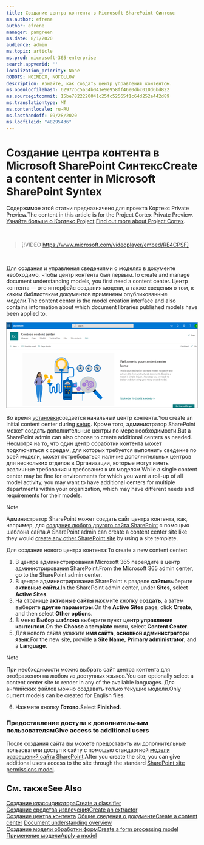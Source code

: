 ```yaml
---
title: Создание центра контента в Microsoft SharePoint Синтекс
ms.author: efrene
author: efrene
manager: pamgreen
ms.date: 8/1/2020
audience: admin
ms.topic: article
ms.prod: microsoft-365-enterprise
search.appverid: ''
localization_priority: None
ROBOTS: NOINDEX, NOFOLLOW
description: Узнайте, как создать центр управления контентом.
ms.openlocfilehash: 62977bc5a34b041e9e958ff46e0dbc010d6bd822
ms.sourcegitcommit: 15be7822220041c25fc52565f1c64d252e442d89
ms.translationtype: MT
ms.contentlocale: ru-RU
ms.lasthandoff: 09/28/2020
ms.locfileid: "48295436"
---
```

# <a name="create-a-content-center-in-microsoft-sharepoint-syntex"></a><span data-ttu-id="6cfba-103">Создание центра контента в Microsoft SharePoint Синтекс</span><span class="sxs-lookup"><span data-stu-id="6cfba-103">Create a content center in Microsoft SharePoint Syntex</span></span>

<span data-ttu-id="6cfba-104">Содержимое этой статьи предназначено для проекта Кортекс Private Preview.</span><span class="sxs-lookup"><span data-stu-id="6cfba-104">The content in this article is for the Project Cortex Private Preview.</span></span> <span data-ttu-id="6cfba-105">[Узнайте больше о Кортекс Project](https://aka.ms/projectcortex).</span><span class="sxs-lookup"><span data-stu-id="6cfba-105">[Find out more about Project Cortex](https://aka.ms/projectcortex).</span></span></br>

</br>

> [!VIDEO https://www.microsoft.com/videoplayer/embed/RE4CPSF]

</br>

<span data-ttu-id="6cfba-106">Для создания и управления сведениями о моделях в документе необходимо, чтобы центр контента был первым.</span><span class="sxs-lookup"><span data-stu-id="6cfba-106">To create and manage document understanding models, you first need a content center.</span></span> <span data-ttu-id="6cfba-107">Центр контента — это интерфейс создания модели, а также сведения о том, к каким библиотекам документов применены опубликованные модели.</span><span class="sxs-lookup"><span data-stu-id="6cfba-107">The content center is the model creation interface and also contains information about which document libraries published models have been applied to.</span></span></br>

   ![Выбор библиотеки документов](../media/content-understanding/content-center-page.png)</br>

<span data-ttu-id="6cfba-109">Во время [установки](set-up-content-understanding.md)создается начальный центр контента.</span><span class="sxs-lookup"><span data-stu-id="6cfba-109">You create an initial content center during [setup](set-up-content-understanding.md).</span></span> <span data-ttu-id="6cfba-110">Кроме того, администратор SharePoint может создать дополнительные центры по мере необходимости.</span><span class="sxs-lookup"><span data-stu-id="6cfba-110">But a SharePoint admin can also choose to create additional centers as needed.</span></span> <span data-ttu-id="6cfba-111">Несмотря на то, что один центр обработки контента может подключаться к средам, для которых требуется выполнить сведение по всей модели, может потребоваться наличие дополнительных центров для нескольких отделов в Организации, которые могут иметь различные требования и требования к их моделям.</span><span class="sxs-lookup"><span data-stu-id="6cfba-111">While a single content center may be fine for environments for which you want a roll-up of all model activity, you may want to have additional centers for multiple departments within your organization, which may have different needs and requirements for their models.</span></span>

> [!NOTE]
> <span data-ttu-id="6cfba-112">Администратор SharePoint может создать сайт центра контента, как, например, для [создания любого другого сайта SharePoint](https://docs.microsoft.com/sharepoint/create-site-collection) с помощью шаблона сайта.</span><span class="sxs-lookup"><span data-stu-id="6cfba-112">A SharePoint admin can create a content center site like they would [create any other SharePoint site](https://docs.microsoft.com/sharepoint/create-site-collection) by using a site template.</span></span>

<span data-ttu-id="6cfba-113">Для создания нового центра контента:</span><span class="sxs-lookup"><span data-stu-id="6cfba-113">To create a new content center:</span></span>

1. <span data-ttu-id="6cfba-114">В центре администрирования Microsoft 365 перейдите в центр администрирования SharePoint.</span><span class="sxs-lookup"><span data-stu-id="6cfba-114">From the Microsoft 365 admin center, go to the SharePoint admin center.</span></span>
2. <span data-ttu-id="6cfba-115">В центре администрирования SharePoint в разделе **сайты**выберите **активные сайты**.</span><span class="sxs-lookup"><span data-stu-id="6cfba-115">In the SharePoint admin center, under **Sites**, select **Active Sites**.</span></span>
3. <span data-ttu-id="6cfba-116">На странице **активные сайты** нажмите кнопку **создать**, а затем выберите **другие параметры**.</span><span class="sxs-lookup"><span data-stu-id="6cfba-116">On the **Active Sites** page, click **Create**, and then select **Other options**.</span></span>
4. <span data-ttu-id="6cfba-117">В меню **Выбор шаблона** выберите пункт **центр управления контентом**.</span><span class="sxs-lookup"><span data-stu-id="6cfba-117">On the **Choose a template** menu, select **Content Center**.</span></span>
5. <span data-ttu-id="6cfba-118">Для нового сайта укажите **имя сайта**, **основной администратор**и **язык**.</span><span class="sxs-lookup"><span data-stu-id="6cfba-118">For the new site, provide a **Site Name**, **Primary administrator**, and a **Language**.</span></span></br>

> [!NOTE] 
> <span data-ttu-id="6cfba-119">При необходимости можно выбрать сайт центра контента для отображения на любом из доступных языков.</span><span class="sxs-lookup"><span data-stu-id="6cfba-119">You can optionally select a content center site to render in any of the available languages.</span></span> <span data-ttu-id="6cfba-120">Для английских файлов можно создавать только текущие модели.</span><span class="sxs-lookup"><span data-stu-id="6cfba-120">Only current models can be created for English files.</span></span></br>

6. <span data-ttu-id="6cfba-121">Нажмите кнопку **Готово**.</span><span class="sxs-lookup"><span data-stu-id="6cfba-121">Select **Finished**.</span></span>

### <a name="give-access-to-additional-users"></a><span data-ttu-id="6cfba-122">Предоставление доступа к дополнительным пользователям</span><span class="sxs-lookup"><span data-stu-id="6cfba-122">Give access to additional users</span></span>
 
<span data-ttu-id="6cfba-123">После создания сайта вы можете предоставить им дополнительные пользователи доступ к сайту с помощью стандартной [модели разрешений сайта SharePoint](https://docs.microsoft.com/sharepoint/modern-experience-sharing-permissions).</span><span class="sxs-lookup"><span data-stu-id="6cfba-123">After you create the site, you can give additional users access to the site through the standard [SharePoint site permissions model](https://docs.microsoft.com/sharepoint/modern-experience-sharing-permissions).</span></span>

## <a name="see-also"></a><span data-ttu-id="6cfba-124">См. также</span><span class="sxs-lookup"><span data-stu-id="6cfba-124">See Also</span></span>
[<span data-ttu-id="6cfba-125">Создание классификатора</span><span class="sxs-lookup"><span data-stu-id="6cfba-125">Create a classifier</span></span>](create-a-classifier.md)</br>
[<span data-ttu-id="6cfba-126">Создание средства извлечения</span><span class="sxs-lookup"><span data-stu-id="6cfba-126">Create an extractor</span></span>](create-an-extractor.md)</br>
<span data-ttu-id="6cfba-127">[Создание центра контента](create-a-content-center.md) 
 [Общие сведения о документе](document-understanding-overview.md)</span><span class="sxs-lookup"><span data-stu-id="6cfba-127">[Create a content center](create-a-content-center.md)
[Document understanding overview](document-understanding-overview.md)</span></span></br>
[<span data-ttu-id="6cfba-128">Создание модели обработки форм</span><span class="sxs-lookup"><span data-stu-id="6cfba-128">Create a form processing model</span></span>](create-a-form-processing-model.md)</br>
[<span data-ttu-id="6cfba-129">Применение модели</span><span class="sxs-lookup"><span data-stu-id="6cfba-129">Apply a model</span></span>](apply-a-model.md)    
